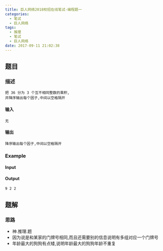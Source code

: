 ```yaml
---
title: 巨人网络2018校招在线笔试-编程题一
categories:
  - 笔试
  - 巨人网络
tags:
  - 推理
  - 笔试
  - 巨人网络
date: 2017-09-11 21:02:38
---
```

## 题目
### 描述
	把 36 分为 3 个互不相同整数的乘积,
	并降序输出每个因子,中间以空格隔开

#### 输入
	无

#### 输出
	降序输出每个因子,中间以空格隔开

### Example
#### Input

#### Output
	9 2 2

## 题解
### 思路
* 神.推理.题
* 因为说是和某家的门牌号相同,而且还需要别的信息说明有多组对应一个门牌号
* 年龄最大的狗狗有点矮,说明年龄最大的狗狗年龄不重复

```
```